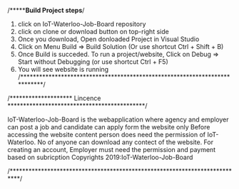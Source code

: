 /*******************************Build Project steps**************************/
1. click on IoT-Waterloo-Job-Board repository
2. click on clone or download button on top-right side
3. Once you download, Open donloaded Project in Visual Studio
4. Click on Menu Build => Build Solution (Or use shortcut Ctrl + Shift + B)
5. Once Build is succeded. To run a project/website, Click on Debug => Start without Debugging (or use shortcut Ctrl + F5)
6. You will see website is running
/***************************************************************************/

/******************** Lincence ********************************************/

IoT-Waterloo-Job-Board is the webapplication where agency and employer can post a job and candidate can apply form the website only
Before accessing the website content person does need the permission of IoT-Waterloo.
No of anyone can download any contect of the website. For creating an account, Employer must need the permission and payment based on 
subricption
Copyrights 2019:IoT-Waterloo-Job-Board

/***************************************************************************/


